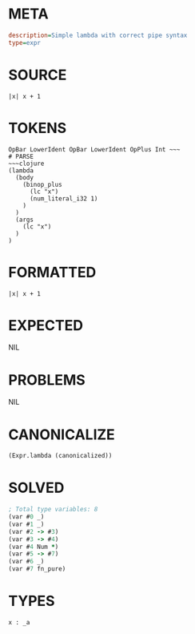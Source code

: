# META
~~~ini
description=Simple lambda with correct pipe syntax
type=expr
~~~
# SOURCE
~~~roc
|x| x + 1
~~~
# TOKENS
~~~text
OpBar LowerIdent OpBar LowerIdent OpPlus Int ~~~
# PARSE
~~~clojure
(lambda
  (body
    (binop_plus
      (lc "x")
      (num_literal_i32 1)
    )
  )
  (args
    (lc "x")
  )
)
~~~
# FORMATTED
~~~roc
|x| x + 1
~~~
# EXPECTED
NIL
# PROBLEMS
NIL
# CANONICALIZE
~~~clojure
(Expr.lambda (canonicalized))
~~~
# SOLVED
~~~clojure
; Total type variables: 8
(var #0 _)
(var #1 _)
(var #2 -> #3)
(var #3 -> #4)
(var #4 Num *)
(var #5 -> #7)
(var #6 _)
(var #7 fn_pure)
~~~
# TYPES
~~~roc
x : _a
~~~
